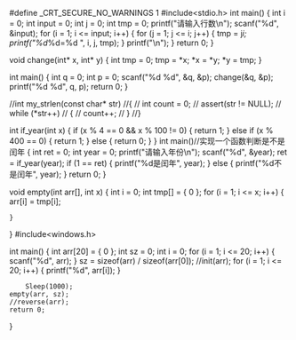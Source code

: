 #define _CRT_SECURE_NO_WARNINGS 1
#include<stdio.h>
int main()
{
	int i = 0;
	int input = 0;
	int j = 0;
	int tmp = 0;
	printf("请输入行数\n");
	scanf("%d", &input);
	for (i = 1; i <= input; i++)
	{
		for (j = 1; j <= i; j++)
		{
			tmp = j*i;
			printf("%d*%d=%d ", i, j, tmp);
		}
		printf("\n");
	}
	return 0;
}

void change(int* x, int* y)
{
	int tmp = 0;
	tmp = *x;
	*x = *y;
	*y = tmp;
}


int main()
{
	int q = 0;
	int p = 0;
	scanf("%d %d", &q, &p);
	change(&q, &p);
	printf("%d %d", q, p);
	return 0;
}

//int my_strlen(const char* str)
//{
//	int count = 0;
//	assert(str != NULL);
//	while (*str++)
//	{
//		count++;
//	}
//}

int if_year(int x)
{
	if (x % 4 == 0 && x % 100 != 0)
	{
		return 1;
	}
	else if (x % 400 == 0)
	{
		return 1;
	}
	else
	{
		return 0;
	}
}
int main()//实现一个函数判断是不是闰年
{
	int ret = 0;
	int year = 0;
	printf("请输入年份\n");
	scanf("%d", &year);
	ret = if_year(year);
	if (1 == ret)
	{
		printf("%d是闰年", year);
	}
	else
	{
		printf("%d不是闰年", year);	
	}
	return 0;
}

void empty(int arr[], int x)
{
	int i = 0;
	int tmp[] = { 0 };
	for (i = 1; i <= x; i++)
	{
		arr[i] = tmp[i];

	}
}
#include<windows.h>

int main()
{
	int arr[20] = { 0 };
	int sz = 0;
	int i = 0;
	for (i = 1; i <= 20; i++)
	{
		scanf("%d", arr);
	}
		sz = sizeof(arr) / sizeof(arr[0]);
	//init(arr);
		for (i = 1; i <= 20; i++)
		{
             printf("%d", arr[i]);
		}
		
		Sleep(1000);
	empty(arr, sz);
	//reverse(arr);
	return 0;
}
